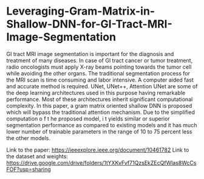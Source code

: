 # Leveraging-Gram-Matrix-in-Shallow-DNN-for-GI-Tract-MRI-Image-Segmentation
GI tract MRI image segmentation is important for the diagnosis and treatment of many diseases. In case of GI tract cancer or tumor treatment, radio oncologists must apply X-ray beams pointing towards the tumor cell while avoiding the other organs. The traditional segmentation process for the MRI scan is time consuming and labor intensive. A computer aided fast and accurate method is required. UNet, UNet++, Attention UNet are some of the deep learning architectures used in this purpose having remarkable performance. Most of these architectures inherit significant computational complexity. In this paper, a gram matrix oriented shallow DNN is proposed which will bypass the traditional attention mechanism. Due to the simplified computation o f t he proposed model, i t yields similar or superior segmentation performance as compared to existing models and it has much lower number of trainable parameters in the range of 10 to 75 percent less the other models.

Link to the paper: https://ieeexplore.ieee.org/document/10461782
Link to the dataset and weights: https://drive.google.com/drive/folders/1tYXKvFvf71QzsEkZEcQfWlas8WcCsFOF?usp=sharing
 
